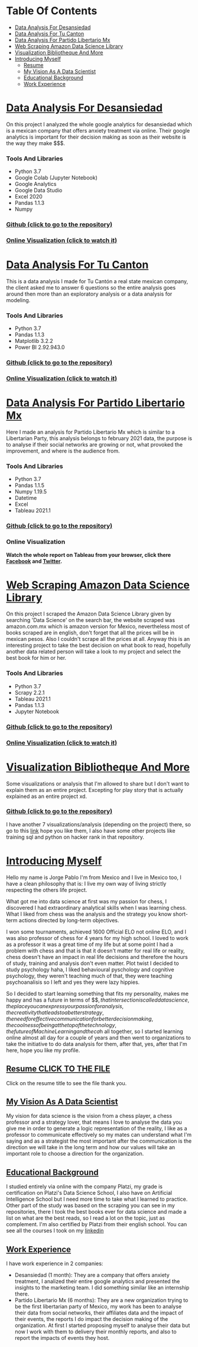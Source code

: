 # Table Of Contents
* [Data Analysis For Desansiedad](#Data-Analysis-For-Desansiedad)
* [Data Analysis For Tu Canton](#Data-Analysis-For-Tu-Canton)
* [Data Analysis For Partido Libertario Mx](#Data-Analysis-For-Partido-Libertario-Mx)
* [Web Scraping Amazon Data Science Library](#Web-Scraping-Amazon-Data-Science-Library)
* [Visualization Bibliotheque And More](#Visualization-Bibliotheque-And-More)
* [Introducing Myself](#Introducing-Myself)
    *  [Resume](#Resume-CLICK-TO-THE-FILE)
    *  [My Vision As A Data Scientist](#My-Vision-As-A-Data-Scientist)
    *  [Educational Background](#Educational-Background)
    *  [Work Experience](#Work-Experience)


# [Data Analysis For Desansiedad](#Table-Of-Contents)
On this project I analyzed the whole google analytics for desansiedad which is a mexican company that offers anxiety treatment via online. Their google analytics is important for their decision making as soon as their website is the way they make $$$.

### Tools And Libraries
* Python 3.7
* Google Colab (Jupyter Notebook)
* Google Analytics
* Google Data Studio 
* Excel 2020
* Pandas 1.1.3
* Numpy

### [Github (click to go to the repository)](https://github.com/JorgePablol/Data-Analysis-Desansiedad-with-Data-Studio)

### [Online Visualization (click to watch it)](https://datastudio.google.com/reporting/61f04c52-93e3-4ec5-969a-719304c32849/page/cyT9B)



# [Data Analysis For Tu Canton](#Table-Of-Contents)
This is a data analysis I made for Tu Cantón a real state mexican company, the client asked me to answer 6 questions so the entire analysis goes around then more than an exploratory analysis or a data analysis for modeling. 

### Tools And Libraries
* Python 3.7
* Pandas 1.1.3
* Matplotlib 3.2.2
* Power BI 2.92.943.0

### [Github (click to go to the repository)](https://github.com/JorgePablol/Data-Analysis-Real-State-with-Power-BI)

### [Online Visualization (click to watch it)](https://app.powerbi.com/view?r=eyJrIjoiZWQyMjQxMDEtZjIyMC00OWFkLTkwYmYtMmVlZDVlYjZiZjNiIiwidCI6IjJlZGE0M2M5LTUxYzktNDAwMi1iZjJmLTlmY2QwMzZmNjdkNyJ9&pageName=ReportSectionf6913e9c09601dd278ae)



# [Data Analysis For Partido Libertario Mx](#Table-Of-Contents)
Here I made an analysis for Partido Libertario Mx which is similar to a Libertarian Party, this analysis belongs to february 2021 data, the purpose is to analyse if their social networks are growing or not, what provoked the improvement, and where is the audience from.

### Tools And Libraries
  * Python 3.7
  * Pandas 1.1.5
  * Numpy 1.19.5
  * Datetime
  * Excel
  * Tableau 2021.1

### [Github (click to go to the repository)](https://github.com/JorgePablol/Data-Analysis-Libertarian-with-Tableau)

### Online Visualization
**Watch the whole report on Tableau from your browser, click there [Facebook](https://public.tableau.com/views/facebookfebPlib/Story1?:language=es&:display_count=y&:origin=viz_share_link) and [Twitter](https://public.tableau.com/views/FebPlib/Story1?:language=es&:display_count=y&publish=yes&:origin=viz_share_link).**
  

# [Web Scraping Amazon Data Science Library](#Table-Of-Contents)
On this project I scraped the Amazon Data Science Library given by searching 'Data Science' on the search bar, the website scraped was amazon.com.mx which is amazon version for Mexico, nevertheless most of books scraped are in english, don't forget that all the prices will be in mexican pesos. Also I couldn't scrape all the prices at all. 
Anyway this is an interesting project to take the best decision on what book to read, hopefully another data related person will take a look to my project and select the best book for him or her.

### Tools And Libraries
* Python 3.7
* Scrapy 2.2.1
* Tableau 2021.1
* Pandas 1.1.3
* Jupyter Notebook


### [Github (click to go to the repository)](https://github.com/JorgePablol/Scraping-And-Viz-Data-Science-Books)

### [Online Visualization (click to watch it)](https://public.tableau.com/views/DataScienceLibraryViz/Story1?:language=es&:display_count=y&publish=yes&:origin=viz_share_link)


# [Visualization Bibliotheque And More](#Table-Of-Contents)
Some visualizations or analysis that I'm allowed to share but I don't want to explain them as an entire project. Excepting for play story that is actually explained as an entire project xd.


### [Github (click to go to the repository)](https://github.com/JorgePablol/Visualization-Bibliotheque-And-More)
I have another 7 visualizations/analysis (depending on the project) there, so go to this [link](https://github.com/JorgePablol/Visualization-Bibliotheque-And-More) hope you like them, I also have some other projects like training sql and python on hacker rank in that repository.



# [Introducing Myself](#Table-Of-Contents)
Hello my name is Jorge Pablo I'm from Mexico and I live in Mexico too, I have a clean philosophy that is: I live my own way of living strictly respecting the others life project.

What got me into data science at first was my passion for chess, I discovered I had extraordinary analytical skills when I was learning chess. What I liked from chess was the analysis and the strategy you know short-term actions directed by long-term objectives.

I won some tournaments, achieved 1600 Official ELO not online ELO, and I was also professor of chess for 4 years for my high school. I loved to work as a professor it was a great time of my life but at some point I had a problem with chess and that is that it doesn't matter for real life or reality, chess doesn't have an impact in real life decisions and therefore the hours of study, training and analysis don't even matter. Plot twist I decided to study psychology haha, I liked behavioural pyschology and cognitive psychology, they weren't teaching much of that, they were teaching psychoanalisis so I left and yes they were lazy hippies. 

So I decided to start learning something that fits my personality, makes me happy and has a future in terms of $$$, that intersection is called data science, the place you can express your passion for analysis, the creativity that leads to a better strategy, the need for effective communication for better decision making, the coolness of being at the top of the technology, the future of Machine Learning and the ca$h all together, so I started learning online almost all day for a couple of years and then went to organizations to take the initiative to do data analysis for them, after that, yes, after that I'm here, hope you like my profile.

## [Resume CLICK TO THE FILE](https://drive.google.com/file/d/11e6bK_ISzghZQGmbQtEm5Hnaf8S4PVX5/view?usp=sharing)
Click on the resume title to see the file thank you.

## [My Vision As A Data Scientist](#Table-Of-Contents)
My vision for data science is the vision from a chess player, a chess professor and a strategy lover, that means I love to analyse the data you give me in order to generate a logic representation of the reality, I like as a professor to communicate effectively so my mates can understand what I'm saying and as a strategist the most important after the communication is the direction we will take in the long term and how our values will take an important role to choose a direction for the organization.

## [Educational Background](#Table-Of-Contents)
I studied entirely via online with the company Platzi, my grade is certification on Platzi's Data Science School, I also have on Artificial Intelligence School but I need more time to take what I learned to practice. 
Other part of the study was based on the scraping you can see in my repositories, there I took the best books ever for data science and made a list on what are the best reads, so I read a lot on the topic, just as complement.
I'm also certified by Platzi from their english school.
You can see all the courses I took on my [linkedin](https://www.linkedin.com/in/jorgepablo/)

## [Work Experience](#Table-Of-Contents)
I have work experience in 2 companies:

* Desansiedad (1 month): They are a company that offers anxiety treatment, I analized their entire google analytics and presented the insights to the marketing team. I did something similar like an internship there.
* Partido Libertario Mx (6 months): They are a new organization trying to be the first libertarian party of Mexico, my work has been to analyse their data from social networks, their affiliates data and the impact of their events, the reports I do impact the decision making of the organization. At first I started proposing myself to analyse their data but now I work with them to delivery their monthly reports, and also to report the impacts of events they host.
